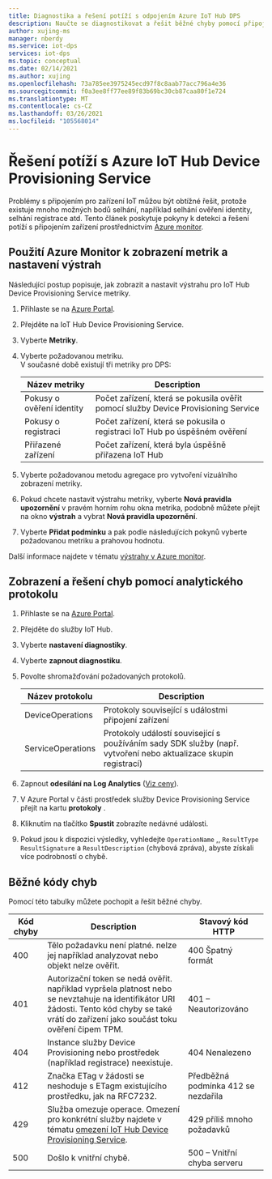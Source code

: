 ```yaml
---
title: Diagnostika a řešení potíží s odpojením Azure IoT Hub DPS
description: Naučte se diagnostikovat a řešit běžné chyby pomocí připojení zařízení pro Azure IoT Hub Device Provisioning Service (DPS).
author: xujing-ms
manager: nberdy
ms.service: iot-dps
services: iot-dps
ms.topic: conceptual
ms.date: 02/14/2021
ms.author: xujing
ms.openlocfilehash: 73a785ee3975245ecd97f8c8aab77acc796a4e36
ms.sourcegitcommit: f0a3ee8ff77ee89f83b69bc30cb87caa80f1e724
ms.translationtype: MT
ms.contentlocale: cs-CZ
ms.lasthandoff: 03/26/2021
ms.locfileid: "105568014"
---
```

# <a name="troubleshooting-with-azure-iot-hub-device-provisioning-service"></a>Řešení potíží s Azure IoT Hub Device Provisioning Service

Problémy s připojením pro zařízení IoT můžou být obtížné řešit, protože existuje mnoho možných bodů selhání, například selhání ověření identity, selhání registrace atd. Tento článek poskytuje pokyny k detekci a řešení potíží s připojením zařízení prostřednictvím [Azure monitor](../azure-monitor/overview.md).

## <a name="using-azure-monitor-to-view-metrics-and-set-up-alerts"></a>Použití Azure Monitor k zobrazení metrik a nastavení výstrah

Následující postup popisuje, jak zobrazit a nastavit výstrahu pro IoT Hub Device Provisioning Service metriky. 

1. Přihlaste se na [Azure Portal](https://portal.azure.com).

2. Přejděte na IoT Hub Device Provisioning Service.

3. Vyberte **Metriky**.

4. Vyberte požadovanou metriku. 
   <br />V současné době existují tři metriky pro DPS:

    | Název metriky | Description |
    |-------|------------|
    | Pokusy o ověření identity | Počet zařízení, která se pokusila ověřit pomocí služby Device Provisioning Service|
    | Pokusy o registraci | Počet zařízení, která se pokusila o registraci IoT Hub po úspěšném ověření|
    | Přiřazené zařízení | Počet zařízení, která byla úspěšně přiřazena IoT Hub|

5. Vyberte požadovanou metodu agregace pro vytvoření vizuálního zobrazení metriky. 

6. Pokud chcete nastavit výstrahu metriky, vyberte **Nová pravidla upozornění** v pravém horním rohu okna metrika, podobně můžete přejít na okno **výstrah** a vybrat **Nová pravidla upozornění**.

7. Vyberte **Přidat podmínku** a pak podle následujících pokynů vyberte požadovanou metriku a prahovou hodnotu.

Další informace najdete v tématu [výstrahy v Azure monitor](../azure-monitor/alerts/alerts-overview.md).

## <a name="using-log-analytic-to-view-and-resolve-errors"></a>Zobrazení a řešení chyb pomocí analytického protokolu

1. Přihlaste se na [Azure Portal](https://portal.azure.com).

2. Přejděte do služby IoT Hub.

3. Vyberte **nastavení diagnostiky**.

4. Vyberte **zapnout diagnostiku**.

5. Povolte shromažďování požadovaných protokolů.

    | Název protokolu | Description |
    |-------|------------|
    | DeviceOperations | Protokoly související s událostmi připojení zařízení |
    | ServiceOperations | Protokoly událostí související s používáním sady SDK služby (např. vytvoření nebo aktualizace skupin registrací)|

6. Zapnout **odesílání na Log Analytics** ([Viz ceny](https://azure.microsoft.com/pricing/details/log-analytics/)). 

7. V Azure Portal v části prostředek služby Device Provisioning Service přejít na kartu **protokoly** .

8. Kliknutím na tlačítko **Spustit** zobrazíte nedávné události.

9. Pokud jsou k dispozici výsledky, vyhledejte `OperationName` ,, `ResultType` `ResultSignature` a `ResultDescription` (chybová zpráva), abyste získali více podrobností o chybě.


## <a name="common-error-codes"></a>Běžné kódy chyb
Pomocí této tabulky můžete pochopit a řešit běžné chyby.

| Kód chyby| Description | Stavový kód HTTP |
|-------|------------|------------|
| 400 | Tělo požadavku není platné. nelze jej například analyzovat nebo objekt nelze ověřit.| 400 Špatný formát |
| 401 | Autorizační token se nedá ověřit. například vypršela platnost nebo se nevztahuje na identifikátor URI žádosti. Tento kód chyby se také vrátí do zařízení jako součást toku ověření čipem TPM. | 401 – Neautorizováno|
| 404 | Instance služby Device Provisioning nebo prostředek (například registrace) neexistuje. |404 Nenalezeno |
| 412 | Značka ETag v žádosti se neshoduje s ETagm existujícího prostředku, jak na RFC7232. | Předběžná podmínka 412 se nezdařila |
| 429 | Služba omezuje operace. Omezení pro konkrétní služby najdete v tématu [omezení IoT Hub Device Provisioning Service](../azure-resource-manager/management/azure-subscription-service-limits.md#iot-hub-device-provisioning-service-limits). | 429 příliš mnoho požadavků |
| 500 | Došlo k vnitřní chybě. | 500 – Vnitřní chyba serveru|